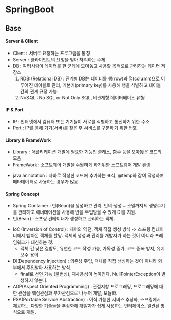 
# SpringBoot

## Base
#### Server & Client
- Client : 서버로 요청하는 프로그램을 통칭
- Server : 클라이언트의 요청을 받아 처리하는 주체
- DB : 여러사람이 데이터를 한 군데에 모아놓고 사용할 목적으로 관리하는 데이터 저장소
  1. RDB (Relational DB) : 관계형 DB는 데이터를 행(row)과 열(column)으로 이루어진 테이블로 관리, 기본키(primary key)를 사용해 행을 식별하고 테이블 간의 관계 규정 가능.
  2. NoSQL : No SQL or Not Only SQL, 비관계형 데이터베이스 유형
 
#### IP & Port
- IP : 인터넷에서 컴퓨터 또는 기기들이 서로를 식별하고 통신하기 위한 주소
- Port : IP를 통해 기기(서버)를 찾은 후 서비스를 구분하기 위한 번호

#### Library & FrameWork
- Library : 애플리케이션 개발에 필요한 기능인 클래스, 함수 등을 모아놓은 코드의 모음
- FrameWork : 소프트웨어 개발을 수월하게 하기위한 소프트웨어 개발 환경

* java annotation : 자바로 작성한 코드에 추가하는 표식, @temp와 같이 작성하며 메타데이터로 사용하는 경우가 많음

#### Spring Concept
* Spring Container : 빈(Bean)을 생성하고 관리. 빈의 생성 ~ 소멸까지의 생명주기를 관리하고 애너테이션을 사용해 빈을 주입받을 수 있게 DI를 지원.
* 빈(Bean) : 스프링 컨테이너가 생성하고 관리하는 객체.
- IoC (Inversion of Control) : 제어의 역전, 객체 직접 생성 방식 -> 스프링 컨테이너에서 받아온 객체를 할당. 객체의 생성과 관리를 개발자가 하는 것이 아니라 프레임워크가 대신하는 것.
    - 객체 간 낮은 결합도, 유연한 코드 작성 가능, 가독성 증가, 코드 중복 방지, 유지 보수 용이
- DI(Dependency Injection) : 의존성 주입, 객체를 직접 생성하는 것이 아니라 외부에서 주입받아 사용하는 방식.
  - final로 선언 가능 (불변성),  재사용성이 높아진다, NullPointerException이 발생하지 않는다.
- AOP(Aspect Oriented Programming) : 관점지향 프로그래밍, 프로그래밍에 대한 관심을 핵심관점과 부가관점으로 나누어 개발, 모듈화.
- PSA(Portable Service Abstraction) : 이식 가능한 서비스 추상화, 스프링에서 제공하는 다양한 기술들을 추상화해 개발자가 쉽게 사용하는 인터페이스. 일관된 방식으로 개발.

